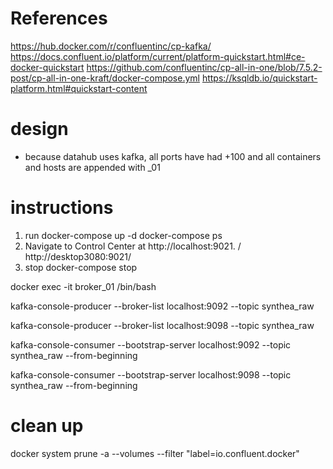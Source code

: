 # References
https://hub.docker.com/r/confluentinc/cp-kafka/
https://docs.confluent.io/platform/current/platform-quickstart.html#ce-docker-quickstart
https://github.com/confluentinc/cp-all-in-one/blob/7.5.2-post/cp-all-in-one-kraft/docker-compose.yml
https://ksqldb.io/quickstart-platform.html#quickstart-content

# design
* because datahub uses kafka, all ports have had +100 and all containers and hosts are appended with _01


# instructions
1. run
docker-compose up -d
docker-compose ps
1. Navigate to Control Center at http://localhost:9021. / http://desktop3080:9021/
2. stop
docker-compose stop

<!-- To get into a container and consumer test -->
docker exec -it broker_01 /bin/bash
<!-- default -->
kafka-console-producer --broker-list localhost:9092 --topic synthea_raw
<!-- rn -->
kafka-console-producer --broker-list localhost:9098 --topic synthea_raw

<!-- default -->
kafka-console-consumer --bootstrap-server localhost:9092 --topic synthea_raw --from-beginning
<!-- rn -->
kafka-console-consumer --bootstrap-server localhost:9098 --topic synthea_raw --from-beginning

# clean up
docker system prune -a --volumes --filter "label=io.confluent.docker"